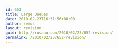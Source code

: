```yaml
---
id: 653
title: Large Queues
date: 2010-02-23T16:31:56+00:00
author: remus
layout: revision
guid: http://rusanu.com/2010/02/23/652-revision/
permalink: /2010/02/23/652-revision/
---
```

